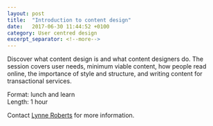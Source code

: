 ```yaml
---
layout: post
title:  "Introduction to content design"
date:   2017-06-30 11:44:52 +0100
category: User centred design
excerpt_separator: <!--more-->
---
```


Discover what content design is and what content designers do. The session covers user needs, minimum viable content, how people read online, the importance of style and structure, and writing content for transactional services.

Format: lunch and learn  
Length: 1 hour

Contact <a href="mailto:CentreOfExcellenceCentral@digital.homeoffice.gov.uk">Lynne Roberts</a> for more information.
